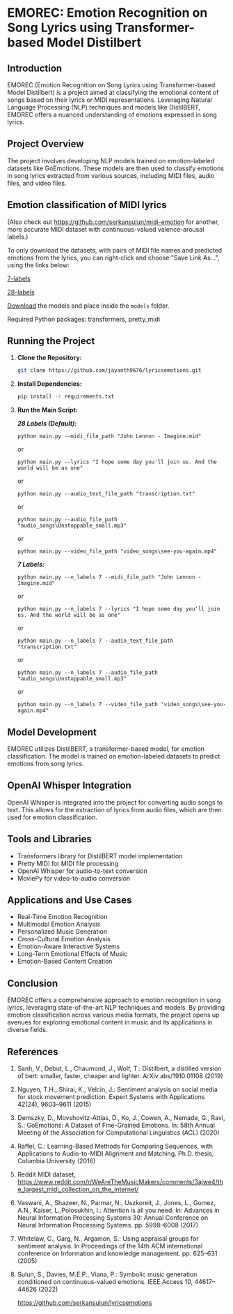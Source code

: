 # EMOREC: Emotion Recognition on Song Lyrics using Transformer-based Model Distilbert

## Introduction
EMOREC (Emotion Recognition on Song Lyrics using Transformer-based Model Distilbert) is a project aimed at classifying the emotional content of songs based on their lyrics or MIDI representations. Leveraging Natural Language Processing (NLP) techniques and models like DistilBERT, EMOREC offers a nuanced understanding of emotions expressed in song lyrics.

## Project Overview
The project involves developing NLP models trained on emotion-labeled datasets like GoEmotions. These models are then used to classify emotions in song lyrics extracted from various sources, including MIDI files, audio files, and video files.


## Emotion classification of MIDI lyrics

(Also check out <https://github.com/serkansulun/midi-emotion> for another, more accurate MIDI dataset with continuous-valued valence-arousal labels.)

To only download the datasets, with pairs of MIDI file names and predicted emotions from the lyrics, you can right-click and choose "Save Link As...", using the links below:

[7-labels](https://raw.githubusercontent.com/emotionalmusic/lyricsemotions/master/datasets/7labels.csv)

[28-labels](https://raw.githubusercontent.com/emotionalmusic/lyricsemotions/master/datasets/28labels.csv)

[Download](https://drive.google.com/drive/folders/1k9qAEUMjbUlgBLshTUn-_5-EZiPt-q7J?usp=sharing) the models and place inside the `models` folder. 

Required Python packages: transformers, pretty_midi

## Running the Project

1. **Clone the Repository:**

    ```bash
    git clone https://github.com/jayanth9676/lyricsemotions.git
    ```

2. **Install Dependencies:**

    ```bash
    pip install -r requirements.txt
    ```

3. **Run the Main Script:**

	***28 Labels (Default):***

	`python main.py --midi_file_path "John Lennon - Imagine.mid"`

	or

	`python main.py --lyrics "I hope some day you'll join us. And the world will be as one"`

	or

	`python main.py --audio_text_file_path "transcription.txt"`

	or

	`python main.py --audio_file_path "audio_songs\Unstoppable_small.mp3"`

	or

	`python main.py --video_file_path "video_songs\see-you-again.mp4"`


	***7 Labels:***

	`python main.py --n_labels 7 --midi_file_path "John Lennon - Imagine.mid"`

	or

	`python main.py --n_labels 7 --lyrics "I hope some day you'll join us. And the world will be as one"`

	or

	`python main.py --n_labels 7 --audio_text_file_path "transcription.txt"`

	or

	`python main.py --n_labels 7 --audio_file_path "audio_songs\Unstoppable_small.mp3"`

	or

	`python main.py --n_labels 7 --video_file_path "video_songs\see-you-again.mp4"`

## Model Development
EMOREC utilizes DistilBERT, a transformer-based model, for emotion classification. The model is trained on emotion-labeled datasets to predict emotions from song lyrics.

## OpenAI Whisper Integration
OpenAI Whisper is integrated into the project for converting audio songs to text. This allows for the extraction of lyrics from audio files, which are then used for emotion classification.

## Tools and Libraries
- Transformers library for DistilBERT model implementation
- Pretty MIDI for MIDI file processing
- OpenAI Whisper for audio-to-text conversion
- MoviePy for video-to-audio conversion

## Applications and Use Cases
- Real-Time Emotion Recognition
- Multimodal Emotion Analysis
- Personalized Music Generation
- Cross-Cultural Emotion Analysis
- Emotion-Aware Interactive Systems
- Long-Term Emotional Effects of Music
- Emotion-Based Content Creation

## Conclusion
EMOREC offers a comprehensive approach to emotion recognition in song lyrics, leveraging state-of-the-art NLP techniques and models. By providing emotion classification across various media formats, the project opens up avenues for exploring emotional content in music and its applications in diverse fields.

## References

1. Sanh, V., Debut, L., Chaumond, J., Wolf, T.: Distilbert, a distilled version of bert: smaller, faster, cheaper and lighter. ArXiv abs/1910.01108 (2019)
2. Nguyen, T.H., Shirai, K., Velcin, J.: Sentiment analysis on social media for stock movement prediction. Expert Systems with Applications 42(24), 9603–9611 (2015)
3. Demszky, D., Movshovitz-Attias, D., Ko, J., Cowen, A., Nemade, G., Ravi, S.: GoEmotions: A Dataset of Fine-Grained Emotions. In: 58th Annual Meeting of the Association for Computational Linguistics (ACL) (2020)
4. Raffel, C.: Learning-Based Methods for Comparing Sequences, with Applications to Audio-to-MIDI Alignment and Matching. Ph.D. thesis, Columbia University (2016)
5. Reddit MIDI dataset, https://www.reddit.com/r/WeAreTheMusicMakers/comments/3ajwe4/the_largest_midi_collection_on_the_internet/
6. Vaswani, A., Shazeer, N., Parmar, N., Uszkoreit, J., Jones, L., Gomez, A.N., Kaiser, L.,Polosukhin, I.: Attention is all you need. In: Advances in Neural Information Processing Systems 30: Annual Conference on Neural Information Processing Systems. pp. 5998–6008 (2017)
7. Whitelaw, C., Garg, N., Argamon, S.: Using appraisal groups for sentiment analysis. In Proceedings of the 14th ACM international conference on Information and knowledge management. pp. 625–631 (2005)
8. Sulun, S., Davies, M.E.P., Viana, P.: Symbolic music generation conditioned on continuous-valued emotions. IEEE Access 10, 44617–44626 (2022)

	<https://github.com/serkansulun/lyricsemotions>